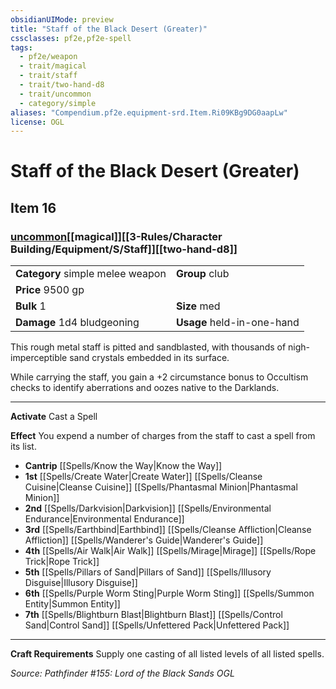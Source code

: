 ```yaml
---
obsidianUIMode: preview
title: "Staff of the Black Desert (Greater)"
cssclasses: pf2e,pf2e-spell
tags:
  - pf2e/weapon
  - trait/magical
  - trait/staff
  - trait/two-hand-d8
  - trait/uncommon
  - category/simple
aliases: "Compendium.pf2e.equipment-srd.Item.Ri09KBg9DG0aapLw"
license: OGL
---
```

# Staff of the Black Desert (Greater)
## Item 16
### [uncommon](uncommon "Uncommon Rarity Trait")[[magical]][[3-Rules/Character Building/Equipment/S/Staff]][[two-hand-d8]]

|  |  |
| -- | -- |
| **Category** simple melee weapon | **Group** club |
| **Price** 9500 gp |  |
| **Bulk** 1 | **Size** med |
| **Damage** 1d4 bludgeoning  | **Usage** held-in-one-hand |



This rough metal staff is pitted and sandblasted, with thousands of nigh-imperceptible sand crystals embedded in its surface.

While carrying the staff, you gain a +2 circumstance bonus to Occultism checks to identify aberrations and oozes native to the Darklands.

* * *

**Activate** Cast a Spell

**Effect** You expend a number of charges from the staff to cast a spell from its list.

*   **Cantrip** [[Spells/Know the Way|Know the Way]]
*   **1st** [[Spells/Create Water|Create Water]] [[Spells/Cleanse Cuisine|Cleanse Cuisine]] [[Spells/Phantasmal Minion|Phantasmal Minion]]
*   **2nd** [[Spells/Darkvision|Darkvision]] [[Spells/Environmental Endurance|Environmental Endurance]]
*   **3rd** [[Spells/Earthbind|Earthbind]] [[Spells/Cleanse Affliction|Cleanse Affliction]] [[Spells/Wanderer's Guide|Wanderer's Guide]]
*   **4th** [[Spells/Air Walk|Air Walk]] [[Spells/Mirage|Mirage]] [[Spells/Rope Trick|Rope Trick]]
*   **5th** [[Spells/Pillars of Sand|Pillars of Sand]] [[Spells/Illusory Disguise|Illusory Disguise]]
*   **6th** [[Spells/Purple Worm Sting|Purple Worm Sting]] [[Spells/Summon Entity|Summon Entity]]
*   **7th** [[Spells/Blightburn Blast|Blightburn Blast]] [[Spells/Control Sand|Control Sand]] [[Spells/Unfettered Pack|Unfettered Pack]]

* * *

**Craft Requirements** Supply one casting of all listed levels of all listed spells.

*Source: Pathfinder #155: Lord of the Black Sands*
*OGL*